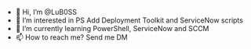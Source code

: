 - 👋 Hi, I’m @LuB0SS
- 👀 I’m interested in PS Add Deployment Toolkit and ServiceNow scripts
- 🌱 I’m currently learning PowerShell, ServiceNow and SCCM
- 📫 How to reach me? Send me DM

<!---
LuB0SS/LuB0SS is a ✨ special ✨ repository because its `README.md` (this file) appears on your GitHub profile.
You can click the Preview link to take a look at your changes.
--->

